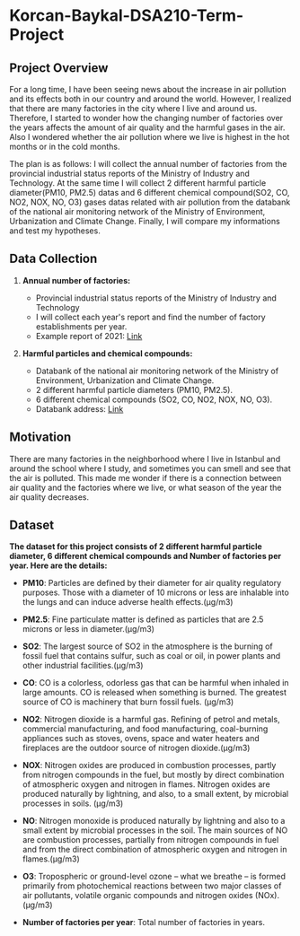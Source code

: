 # Korcan-Baykal-DSA210-Term-Project
## Project Overview
For a long time, I have been seeing news about the increase in air pollution and its effects both in our country and around the world. However, I realized that there are many factories in the city where I live and around us. Therefore, I started to wonder how the changing number of factories over the years affects the amount of air quality and the harmful gases in the air. Also I wondered whether the air pollution where we live is highest in the hot months or in the cold months.

The plan is as follows: I will collect the annual number of factories from the provincial industrial status reports of the Ministry of Industry and Technology. At the same time I will collect 2 different harmful particle diameter(PM10, PM2.5) datas and 6 different chemical compound(SO2, CO, NO2, NOX, NO, O3) gases datas related with air pollution from the databank of the national air monitoring network of the Ministry of Environment, Urbanization and Climate Change. Finally, I will compare my informations and test my hypotheses.

## Data Collection

1. **Annual number of factories:**  
   - Provincial industrial status reports of the Ministry of Industry and Technology  
   - I will collect each year's report and find the number of factory establishments per year.  
   - Example report of 2021: [Link](https://www.sanayi.gov.tr/plan-program-raporlar-ve-yayinlar/81-il-sanayi-durum-raporlari/mu1602011640)  

2. **Harmful particles and chemical compounds:**  
   - Databank of the national air monitoring network of the Ministry of Environment, Urbanization and Climate Change.  
   - 2 different harmful particle diameters (PM10, PM2.5).  
   - 6 different chemical compounds (SO2, CO, NO2, NOX, NO, O3).  
   - Databank address: [Link](https://sim.csb.gov.tr/STN/STN_Report/StationDataDownloadNew)  

## Motivation

There are many factories in the neighborhood where I live in Istanbul and around the school where I study, and sometimes you can smell and see that the air is polluted. This made me wonder if there is a connection between air quality and the factories where we live, or what season of the year the air quality decreases.

## Dataset

**The dataset for this project consists of 2 different harmful particle diameter, 6 different chemical compounds and Number of factories per year. Here are the details:**

- **PM10**: Particles are defined by their diameter for air quality regulatory purposes. Those with a diameter of 10 microns or less are inhalable into the lungs and can induce adverse health effects.(µg/m3)
- **PM2.5**: Fine particulate matter is defined as particles that are 2.5 microns or less in diameter.(µg/m3)
- **SO2**: The largest source of SO2 in the atmosphere is the burning of fossil fuel that contains sulfur, such as coal or oil, in power plants and other industrial facilities.(µg/m3)
- **CO**: CO is a colorless, odorless gas that can be harmful when inhaled in large amounts. CO is released when something is burned. The greatest source of CO is  machinery that burn fossil fuels. (µg/m3)
- **NO2**: Nitrogen dioxide is a harmful gas. Refining of petrol and metals, commercial manufacturing, and food manufacturing, coal-burning appliances such as stoves, ovens, space and water heaters and fireplaces are the outdoor source of nitrogen dioxide.(µg/m3)
- **NOX**: Nitrogen oxides are produced in combustion processes, partly from nitrogen compounds in the fuel, but mostly by direct combination of atmospheric oxygen and nitrogen in flames. Nitrogen oxides are produced naturally by lightning, and also, to a small extent, by microbial processes in soils. (µg/m3)
- **NO**: Nitrogen monoxide is produced naturally by lightning and also to a small extent by microbial processes in the soil. The main sources of NO are combustion processes, partially from nitrogen compounds in fuel and from the direct combination of atmospheric oxygen and nitrogen in flames.(µg/m3)
- **O3**: Tropospheric or ground-level ozone – what we breathe – is formed primarily from photochemical reactions between two major classes of air pollutants, volatile organic compounds and nitrogen oxides (NOx).(µg/m3)

- **Number of factories per year**: Total number of factories in years.
 
